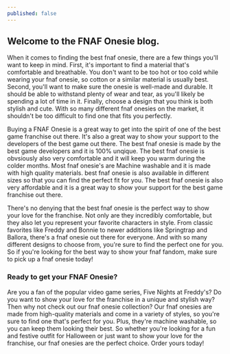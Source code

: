 ```yaml
---
published: false
---
```

## Welcome to the FNAF Onesie blog.

When it comes to finding the best fnaf onesie, there are a few things you'll want to keep in mind. First, it's important to find a material that's comfortable and breathable. You don't want to be too hot or too cold while wearing your fnaf onesie, so cotton or a similar material is usually best. Second, you'll want to make sure the onesie is well-made and durable. It should be able to withstand plenty of wear and tear, as you'll likely be spending a lot of time in it. Finally, choose a design that you think is both stylish and cute. With so many different fnaf onesies on the market, it shouldn't be too difficult to find one that fits you perfectly.

Buying a FNAF Onesie is a great way to get into the spirit of one of the best game franchise out there. It's also a great way to show your support to the developers  of the best game out there. The best fnaf onesie is made by the best game developers and it is 100% unqique. The best fnaf onesie is obvsiously also very comfortable and it will keep you warm during the colder months. Most fnaf onesie's are Machine washable and it is made with high quality materials. best fnaf onesie is also available in different sizes so that you can find the perfect fit for you. The best fnaf onesie is also very affordable and it is a great way to show your support for the best game franchise out there.

There's no denying that the best fnaf onesie is the perfect way to show your love for the franchise. Not only are they incredibly comfortable, but they also let you represent your favorite characters in style. From classic favorites like Freddy and Bonnie to newer additions like Springtrap and Ballora, there's a fnaf onesie out there for everyone. And with so many different designs to choose from, you're sure to find the perfect one for you. So if you're looking for the best way to show your fnaf fandom, make sure to pick up a fnaf onesie today!

### Ready to get your FNAF Onesie?
Are you a fan of the popular video game series, Five Nights at Freddy's? Do you want to show your love for the franchise in a unique and stylish way? Then why not check out our fnaf onesie collection? Our fnaf onesies are made from high-quality materials and come in a variety of styles, so you're sure to find one that's perfect for you. Plus, they're machine washable, so you can keep them looking their best. So whether you're looking for a fun and festive outfit for Halloween or just want to show your love for the franchise, our fnaf onesies are the perfect choice. Order yours today!